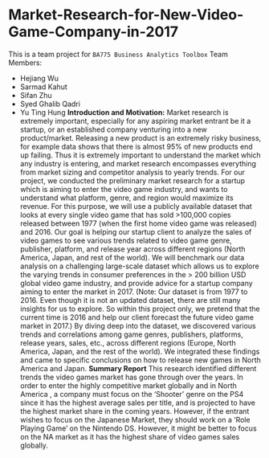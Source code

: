# Market-Research-for-New-Video-Game-Company-in-2017
This is a team project for `BA775 Business Analytics Toolbox`
Team Members:
* Hejiang Wu
* Sarmad Kahut
* Sifan Zhu
* Syed Ghalib Qadri
* Yu Ting Hung
**Introduction and Motivation:**
Market research is extremely important, especially for any aspiring market entrant be it a startup, or an established company venturing into a new product/market. Releasing a new product is an extremely risky business, for example data shows that there is almost 95% of new products end up failing. Thus it is extremely important to understand the market which any industry is entering, and market research encompasses everything from market sizing and competitor analysis to yearly trends. For our project, we conducted the preliminary market research for a startup which is aiming to enter the video game industry, and wants to understand what platform, genre, and region would maximize its revenue. For this purpose, we will use a publicly available dataset that looks at every single video game that has sold >100,000 copies released between 1977 (when the first home video game was released) and 2016.
Our goal is helping our startup client to analyze the sales of video games to see various trends related to video game genre, publisher, platform, and release year across different regions (North America, Japan, and rest of the world). We will benchmark our data analysis on a challenging large-scale dataset which allows us to explore the varying trends in consumer preferences in the > 200 billion USD global video game industry, and provide advice for a startup company aiming to enter the market in 2017.
(Note: Our dataset is from 1977 to 2016. Even though it is not an updated dataset, there are still many insights for us to explore. So within this project only, we pretend that the current time is 2016 and help our client forecast the future video game market in 2017.)
By diving deep into the dataset, we discovered various trends and correlations among game genres, publishers, platforms, release years, sales, etc., across different regions (Europe, North America, Japan, and the rest of the world). We integrated these findings and came to specific conclusions on how to release new games in North America and Japan.
**Summary Report**
This research identified different trends the video games market has gone through over the years. In order to enter the highly competitive market globally and in North America , a company must focus on the ‘Shooter’ genre on the PS4 since it has the highest average sales per title, and is projected to have the highest market share in the coming years. However, if the entrant wishes to focus on the Japanese Market, they should work on a ‘Role Playing Game’ on the Nintendo DS. However, it might be better to focus on the NA market as it has the highest share of video games sales globally.
